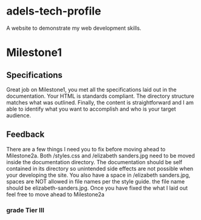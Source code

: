 # adels-tech-profile
A website to demonstrate my web development skills.

# Milestone1
## Specifications
Great job on Milestone1, you met all the specifications laid out in the documentation. Your HTML is standards compliant.  The directory structure matches what was outlined. Finally, the content is straightforward and I am able to  identify what you want to accomplish and who is your target audience.
## Feedback
There are a few things I need you to fix before moving ahead to Milestone2a.
Both /styles.css and /elizabeth sanders.jpg need to be moved inside the documentation directory. The documentation should be self contained in its directory so unintended side effects are not possible when your developing the site. You also have a space in /elizabeth sanders.jpg, spaces are NOT allowed in file names per the style guide. the file name should be elizabeth-sanders.jpg. Once you have fixed the what I laid out feel free to move ahead to Milestone2a
### grade Tier III
